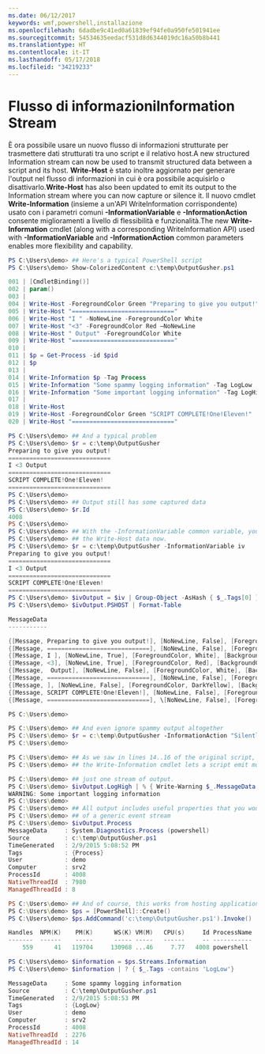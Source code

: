 ```yaml
---
ms.date: 06/12/2017
keywords: wmf,powershell,installazione
ms.openlocfilehash: 6dadbe9c41ed0a61839ef94fe0a950fe501941ee
ms.sourcegitcommit: 54534635eedacf531d8d6344019dc16a50b8b441
ms.translationtype: HT
ms.contentlocale: it-IT
ms.lasthandoff: 05/17/2018
ms.locfileid: "34219233"
---
```

# <a name="information-stream"></a><span data-ttu-id="a0821-102">Flusso di informazioni</span><span class="sxs-lookup"><span data-stu-id="a0821-102">Information Stream</span></span>

<span data-ttu-id="a0821-103">È ora possibile usare un nuovo flusso di informazioni strutturate per trasmettere dati strutturati tra uno script e il relativo host.</span><span class="sxs-lookup"><span data-stu-id="a0821-103">A new structured Information stream can now be used to transmit structured data between a script and its host.</span></span> <span data-ttu-id="a0821-104">**Write-Host** è stato inoltre aggiornato per generare l'output nel flusso di informazioni in cui è ora possibile acquisirlo o disattivarlo.</span><span class="sxs-lookup"><span data-stu-id="a0821-104">**Write-Host** has also been updated to emit its output to the Information stream where you can now capture or silence it.</span></span> <span data-ttu-id="a0821-105">Il nuovo cmdlet **Write-Information** (insieme a un'API WriteInformation corrispondente) usato con i parametri comuni **-InformationVariable** e **-InformationAction** consente miglioramenti a livello di flessibilità e funzionalità.</span><span class="sxs-lookup"><span data-stu-id="a0821-105">The new **Write-Information** cmdlet (along with a corresponding WriteInformation API) used with **-InformationVariable** and **-InformationAction** common parameters enables more flexibility and capability.</span></span>

```powershell
PS C:\Users\demo> ## Here's a typical PowerShell script
PS C:\Users\demo> Show-ColorizedContent c:\temp\OutputGusher.ps1

001 | [CmdletBinding()]
002 | param()
003 |
004 | Write-Host -ForegroundColor Green "Preparing to give you output!"
005 | Write-Host "============================="
006 | Write-Host "I " -NoNewLine -ForegroundColor White
007 | Write-Host "<3" -ForegroundColor Red –NoNewLine
008 | Write-Host " Output" -ForegroundColor White
009 | Write-Host "============================="
010 |
011 | $p = Get-Process -id $pid
012 | $p
013 |
014 | Write-Information $p -Tag Process
015 | Write-Information "Some spammy logging information" -Tag LogLow
016 | Write-Information "Some important logging information" -Tag LogHigh
017 |
018 | Write-Host
019 | Write-Host -ForegroundColor Green "SCRIPT COMPLETE!One!Eleven!"
020 | Write-Host "============================="

PS C:\Users\demo> ## And a typical problem
PS C:\Users\demo> $r = c:\temp\OutputGusher
Preparing to give you output!
=============================
I <3 Output
=============================
SCRIPT COMPLETE!One!Eleven!
=============================
PS C:\Users\demo>
PS C:\Users\demo> ## Output still has some captured data
PS C:\Users\demo> $r.Id
4008
PS C:\Users\demo>
PS C:\Users\demo> ## With the -InformationVariable common variable, you can capture
PS C:\Users\demo> ## the Write-Host data now.
PS C:\Users\demo> $r = c:\temp\OutputGusher -InformationVariable iv
Preparing to give you output!
=============================
I <3 Output
=============================
SCRIPT COMPLETE!One!Eleven!
=============================
PS C:\Users\demo> $ivOutput = $iv | Group-Object -AsHash { $_.Tags[0] } -AsString
PS C:\Users\demo> $ivOutput.PSHOST | Format-Table

MessageData
-----------

{[Message, Preparing to give you output!], [NoNewLine, False], [ForegroundColor, Green], [BackgroundColor, DarkMagenta]}
{[Message, =============================], [NoNewLine, False], [ForegroundColor, DarkYellow], [BackgroundColor, DarkMa...
{[Message, I ], [NoNewLine, True], [ForegroundColor, White], [BackgroundColor, DarkMagenta]}
{[Message, <3], [NoNewLine, True], [ForegroundColor, Red], [BackgroundColor, DarkMagenta]}
{[Message,  Output], [NoNewLine, False], [ForegroundColor, White], [BackgroundColor, DarkMagenta]}
{[Message, =============================], [NoNewLine, False], [ForegroundColor, DarkYellow], [BackgroundColor, DarkMa...
{[Message, ], [NoNewLine, False], [ForegroundColor, DarkYellow], [BackgroundColor, DarkMagenta]}
{[Message, SCRIPT COMPLETE!One!Eleven!], [NoNewLine, False], [ForegroundColor, Green], [BackgroundColor, DarkMagenta]}
{[Message, =============================], \[NoNewLine, False], [ForegroundColor, DarkYellow], [BackgroundColor, DarkMa...

PS C:\Users\demo>

PS C:\Users\demo> ## And even ignore spammy output altogether
PS C:\Users\demo> $r = c:\temp\OutputGusher -InformationAction "SilentlyContinue"
PS C:\Users\demo>

PS C:\Users\demo> ## As we saw in lines 14..16 of the original script, though,
PS C:\Users\demo> ## the Write-Information cmdlet lets a script emit more than

PS C:\Users\demo> ## just one stream of output.
PS C:\Users\demo> $ivOutput.LogHigh | % { Write-Warning $_.MessageData }
WARNING: Some important logging information
PS C:\Users\demo>
PS C:\Users\demo> ## All output includes useful properties that you would expect
PS C:\Users\demo> ## of a generic event stream
PS C:\Users\demo> $ivOutput.Process
MessageData     : System.Diagnostics.Process (powershell)
Source          : c:\temp\OutputGusher.ps1
TimeGenerated   : 2/9/2015 5:08:52 PM
Tags            : {Process}
User            : demo
Computer        : srv2
ProcessId       : 4008
NativeThreadId  : 7980
ManagedThreadId : 8

PS C:\Users\demo> ## And of course, this works from hosting applications.
PS C:\Users\demo> $ps = [PowerShell]::Create()
PS C:\Users\demo> $ps.AddCommand('c:\temp\OutputGusher.ps1').Invoke()

Handles  NPM(K)    PM(K)      WS(K) VM(M)   CPU(s)     Id ProcessName
-------  ------    -----      ----- -----   ------     -- -----------
    559      41   119704     130968 ...46     7.77   4008 powershell

PS C:\Users\demo> $information = $ps.Streams.Information
PS C:\Users\demo> $information | ? { $_.Tags -contains 'LogLow'}

MessageData     : Some spammy logging information
Source          : C:\temp\OutputGusher.ps1
TimeGenerated   : 2/9/2015 5:08:53 PM
Tags            : {LogLow}
User            : demo
Computer        : srv2
ProcessId       : 4008
NativeThreadId  : 2276
ManagedThreadId : 14
```
